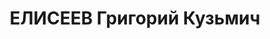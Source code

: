 ---
title: ЕЛИСЕЕВ Григорий Кузьмич
description: '1904, с. Звєрево Воскресенського р-ну Рязанської обл., Російська Федерація,
  росіянин, член ВКП(б), освіта початкова, прож.: м. Стаханов, завідуючий лісним складом
  деревопросочувального заводу

  Військовою колегією Верховного суду СРСР 2 січня 1938 р. засуджений до розстрілу.
  Вирок виконано 3 січня 1938 року.

  Реабілітований у 1957 р.'
---
